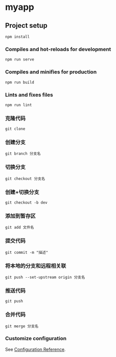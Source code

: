 # myapp

## Project setup
```
npm install
```

### Compiles and hot-reloads for development
```
npm run serve
```

### Compiles and minifies for production
```
npm run build
```

### Lints and fixes files
```
npm run lint
```

### 克隆代码
```
git clone
```

### 创建分支
```
git branch 分支名
```

### 切换分支
```
git checkout 分支名
```

### 创建+切换分支
```
git checkout -b dev
```

### 添加到暂存区
```
git add 文件名
```

### 提交代码
```
git commit -m "描述"
```

### 将本地的分支和远程相关联
```
git push --set-upstream origin 分支名
```

### 推送代码
```
git push
```

### 合并代码
```
git merge 分支名
```

### Customize configuration
See [Configuration Reference](https://cli.vuejs.org/config/).
